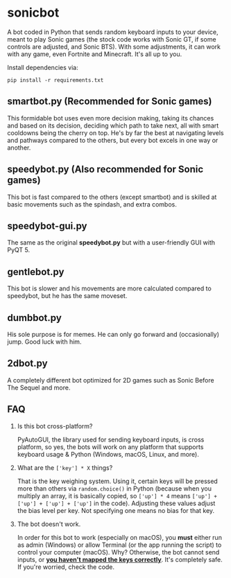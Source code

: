 # sonicbot
A bot coded in Python that sends random keyboard inputs to your device, meant to play Sonic games (the stock code works with Sonic GT, if some controls are adjusted, and Sonic BTS).
With some adjustments, it can work with any game, even Fortnite and Minecraft. It's all up to you.

Install dependencies via:
```shell
pip install -r requirements.txt
```

## smartbot.py (Recommended for Sonic games)
This formidable bot uses even more decision making, taking its chances and based on its decision, deciding which path to take next, all with smart cooldowns being the cherry on top. He's by far the best at navigating levels and pathways compared to the others, but every bot excels in one way or another.

## speedybot.py (Also recommended for Sonic games)
This bot is fast compared to the others (except smartbot) and is skilled at basic movements such as the spindash, and extra combos.

## speedybot-gui.py
The same as the original **speedybot.py** but with a user-friendly GUI with PyQT 5.

## gentlebot.py
This bot is slower and his movements are more calculated compared to speedybot, but he has the same moveset.

## dumbbot.py
His sole purpose is for memes. He can only go forward and (occasionally) jump. Good luck with him.

## 2dbot.py
A completely different bot optimized for 2D games such as Sonic Before The Sequel and more.


## FAQ

1. Is this bot cross-platform?
   
   PyAutoGUI, the library used for sending keyboard inputs, is cross platform, so yes, the bots will work on any platform that supports keyboard usage & Python (Windows, macOS, Linux, and more).

2. What are the `['key'] * X` things?
   
   That is the key weighing system. Using it, certain keys will be pressed more than others via `random.choice()` in Python (because when you multiply an array, it is basically copied, so `['up'] * 4` means `['up'] + ['up'] + ['up'] + ['up']` in the code). Adjusting these values adjust the bias level per key. Not specifying     one means no bias for that key.

4. The bot doesn't work.
   
   In order for this bot to work (especially on macOS), you **must** either run as admin (Windows) or allow Terminal (or the app running the script) to control your computer (macOS). Why?           Otherwise, the bot cannot send inputs, or **[you haven't mapped the keys correctly](https://github.com/A-Star100/sonicbot/blob/main/KEYS.md)**. It's completely safe. If you're worried, check the code.
